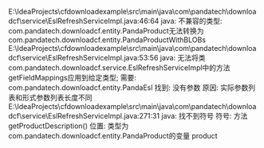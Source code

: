 E:\IdeaProjects\cfdownloadexample\src\main\java\com\pandatech\downloadcf\service\EslRefreshServiceImpl.java:46:64
java: 不兼容的类型: com.pandatech.downloadcf.entity.PandaProduct无法转换为com.pandatech.downloadcf.entity.PandaProductWithBLOBs
E:\IdeaProjects\cfdownloadexample\src\main\java\com\pandatech\downloadcf\service\EslRefreshServiceImpl.java:53:56
java: 无法将类 com.pandatech.downloadcf.service.EslRefreshServiceImpl中的方法 getFieldMappings应用到给定类型;
  需要: com.pandatech.downloadcf.entity.PandaEsl
  找到:    没有参数
  原因: 实际参数列表和形式参数列表长度不同
E:\IdeaProjects\cfdownloadexample\src\main\java\com\pandatech\downloadcf\service\EslRefreshServiceImpl.java:271:31
java: 找不到符号
  符号:   方法 getProductDescription()
  位置: 类型为com.pandatech.downloadcf.entity.PandaProduct的变量 product
